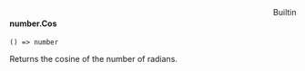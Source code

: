 <div style="float:right"><span class="builtin">Builtin</span></div>

#### number.Cos

``` suneido
() => number
```

Returns the cosine of the number of radians.